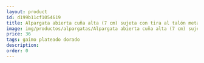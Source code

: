 ```yaml
---
layout: product
id: d199b11cf1054619
title: Alpargata abierta cuña alta (7 cm) sujeta con tira al talón metalizada
image: img/productos/alpargatas/Alpargata abierta cuña alta (7 cm) sujeta con tira al talón metalizada=36=gaimo plateado dorado.webp
price: 36
tags: gaimo plateado dorado
description: 
order: 0
---
```

